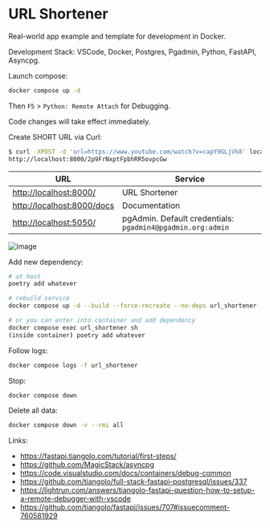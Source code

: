 # URL Shortener

Real-world app example and template for development in Docker.

Development Stack: VSCode, Docker, Postgres, Pgadmin, Python, FastAPI, Asyncpg.

Launch compose:

```bash
docker compose up -d
```

Then `F5` > `Python: Remote Attach` for Debugging.

Code changes will take effect immediately.

Create SHORT URL via Curl:

```bash
$ curl -XPOST -d 'url=https://www.youtube.com/watch?v=capY9GLjVk8' localhost:8000
http://localhost:8000/2p9FrNxptFpbhRR5ovpcGw
```

| URL | Service |
| --- | --- |
| <http://localhost:8000/> | URL Shortener |
| <http://localhost:8000/docs> | Documentation |
| <http://localhost:5050/> | pgAdmin. Default credentials: `pgadmin4@pgadmin.org:admin` |

![image](https://user-images.githubusercontent.com/12753171/278843106-a24e55bd-5c6f-4b60-b1b9-d188e7562d3c.png)

Add new dependency:

```bash
# at host
poetry add whatever

# rebuild service
docker compose up -d --build --force-recreate --no-deps url_shortener

# or you can enter into container and add dependency
docker compose exec url_shortener sh
(inside container) poetry add whatever
```

Follow logs:

```bash
docker compose logs -f url_shortener
```

Stop:

```bash
docker compose down
```

Delete all data:

```bash
docker compose down -v --rmi all
```

Links:

* <https://fastapi.tiangolo.com/tutorial/first-steps/>
* <https://github.com/MagicStack/asyncpg>
* <https://code.visualstudio.com/docs/containers/debug-common>
* <https://github.com/tiangolo/full-stack-fastapi-postgresql/issues/337>
* <https://lightrun.com/answers/tiangolo-fastapi-question-how-to-setup-a-remote-debugger-with-vscode>
* <https://github.com/tiangolo/fastapi/issues/707#issuecomment-760581929>
